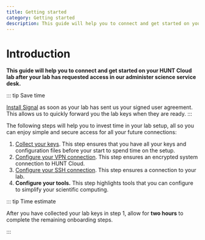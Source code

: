 ```yaml
---
title: Getting started
category: Getting started
description: This guide will help you to connect and get started on your HUNT Cloud lab.
---
```


# Introduction

**This guide will help you to connect and get started on your HUNT Cloud lab after your lab has requested access in our administer science service desk.**

::: tip Save time

[Install Signal](/do-science/getting-started/collect-your-keys/#_1-1-secrets-to-your-phone) as soon as your lab has sent us your signed user agreement. This allows us to quickly forward you the lab keys when they are ready.
:::

The following steps will help you to invest time in your lab setup, all so you can enjoy simple and secure access for all your future connections:

1. [Collect your keys](/do-science/getting-started/collect-your-keys/). This step ensures that you have all your keys and configuration files before your start to spend time on the setup.
2. [Configure your VPN connection](/do-science/getting-started/configure-vpn/). This step ensures an encrypted system connection to HUNT Cloud.
3. [Configure your SSH connection](/do-science/getting-started/configure-ssh/). This step ensures a connection to your lab.
4. **Configure your tools.** This step highlights tools that you can configure to simplify your scientific computing.


::: tip Time estimate

After you have collected your lab keys in step 1, allow for **two hours** to complete the remaining onboarding steps.

:::
